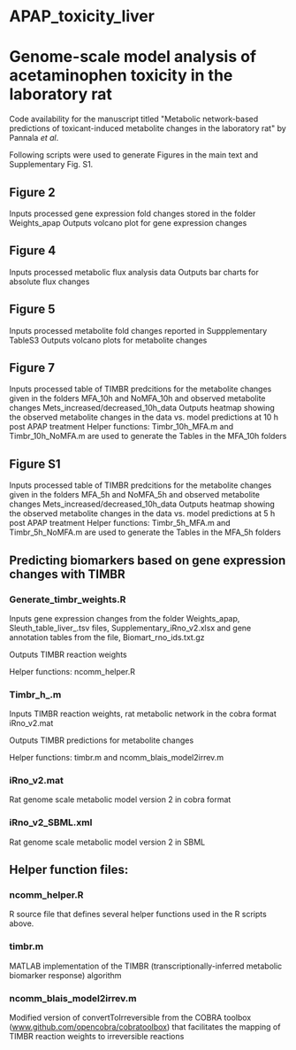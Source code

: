 # APAP_toxicity_liver
# Genome-scale model analysis of acetaminophen toxicity in the laboratory rat 
Code availability for the manuscript titled "Metabolic network-based predictions of toxicant-induced metabolite changes in the laboratory rat" by Pannala *et al*.

Following scripts were used to generate Figures in the main text and Supplementary Fig. S1. 

## Figure 2
Inputs processed gene expression fold changes stored in the folder Weights_apap
Outputs volcano plot for gene expression changes

## Figure 4
Inputs processed metabolic flux analysis data
Outputs bar charts for absolute flux changes

## Figure 5
Inputs processed metabolite fold changes reported in Suppplementary TableS3
Outputs volcano plots for metabolite changes

## Figure 7
Inputs processed table of TIMBR predcitions for the metabolite changes given in the folders MFA_10h and NoMFA_10h and observed metabolite changes Mets_increased/decreased_10h_data
Outputs heatmap showing the observed metabolite changes in the data vs. model predictions at 10 h post APAP treatment
Helper functions: Timbr_10h_MFA.m and Timbr_10h_NoMFA.m are used to generate the Tables in the MFA_10h folders

## Figure S1
Inputs processed table of TIMBR predcitions for the metabolite changes given in the folders MFA_5h and NoMFA_5h and observed metabolite changes Mets_increased/decreased_10h_data
Outputs heatmap showing the observed metabolite changes in the data vs. model predictions at 5 h post APAP treatment 
Helper functions: Timbr_5h_MFA.m and Timbr_5h_NoMFA.m are used to generate the Tables in the MFA_5h folders

## Predicting biomarkers based on gene expression changes with __TIMBR__

### Generate_timbr_weights.R

  Inputs gene expression changes from the folder Weights_apap, Sleuth_table_liver_.tsv files, Supplementary_iRno_v2.xlsx and gene annotation tables from the file, Biomart_rno_ids.txt.gz
  
  Outputs TIMBR reaction weights
  
  Helper functions: ncomm_helper.R

### Timbr_h_.m

  Inputs TIMBR reaction weights, rat metabolic network in the cobra format iRno_v2.mat
  
  Outputs TIMBR predictions for metabolite changes
  
  Helper functions: timbr.m and ncomm_blais_model2irrev.m

### iRno_v2.mat
  Rat genome scale metabolic model version 2 in cobra format

### iRno_v2_SBML.xml
  Rat genome scale metabolic model version 2 in SBML

## Helper function files:

### ncomm_helper.R
  R source file that defines several helper functions used in the R scripts above.

### timbr.m
  MATLAB implementation of the TIMBR (transcriptionally-inferred metabolic biomarker response) algorithm

### ncomm_blais_model2irrev.m
  Modified version of convertToIrreversible from the COBRA toolbox (www.github.com/opencobra/cobratoolbox) 
  that facilitates the mapping of TIMBR reaction weights to irreversible reactions
